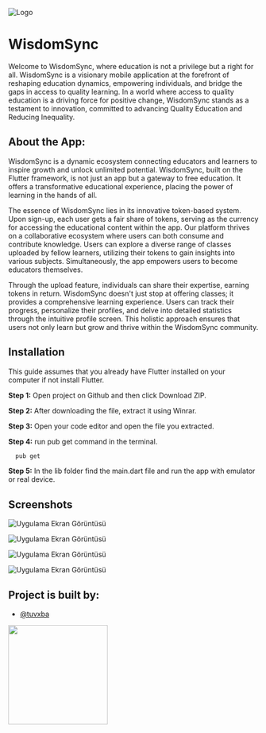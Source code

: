 
![Logo](https://github.com/tuvxba/wisdomsync-solution-challenge/assets/118054861/c13d9a9e-f34d-4244-8d48-9ebe202ebd72)

    
# WisdomSync

Welcome to WisdomSync, where education is not a privilege but a right for all. WisdomSync is a visionary mobile application at the forefront of reshaping education dynamics, empowering individuals, and bridge the gaps in access to quality learning. In a world where access to quality education is a driving force for positive change, WisdomSync stands as a testament to innovation, committed to advancing Quality Education and Reducing Inequality.

## About the App:

WisdomSync is a dynamic ecosystem connecting educators and learners to inspire growth and unlock unlimited potential. WisdomSync, built on the Flutter framework, is not just an app but a gateway to free education. It offers a transformative educational experience, placing the power of learning in the hands of all. 

The essence of WisdomSync lies in its innovative token-based system. Upon sign-up, each user gets a fair share of tokens, serving as the currency for accessing the educational content within the app. Our platform thrives on a collaborative ecosystem where users can both consume and contribute knowledge. Users can explore a diverse range of classes uploaded by fellow learners, utilizing their tokens to gain insights into various subjects. 
Simultaneously, the app empowers users to become educators themselves. 

Through the upload feature, individuals can share their expertise, earning tokens in return. WisdomSync doesn't just stop at offering classes; it provides a comprehensive learning experience. Users can track their progress, personalize their profiles, and delve into detailed statistics through the intuitive profile screen. This holistic approach ensures that users not only learn but grow and thrive within the WisdomSync community. 


## Installation

This  guide assumes that you already have Flutter installed on your computer if not install Flutter.

**Step 1:** Open project on Github and then click Download ZIP.

**Step 2:** After downloading the file, extract it using Winrar.

**Step 3:** Open your code editor and open the file you extracted.

**Step 4:** run pub get command in the terminal.

```bash 
  pub get
```
**Step 5:** In the lib folder find the main.dart file and run the app with emulator or real device.

## Screenshots

![Uygulama Ekran Görüntüsü](https://github.com/tuvxba/wisdomsync-solution-challenge/assets/118054861/edcb7435-3421-4410-a822-e17850ccac96)

![Uygulama Ekran Görüntüsü](https://github.com/tuvxba/wisdomsync-solution-challenge/assets/118054861/b7f052c9-afa4-4bc6-89bd-7915f1d4dff7)

![Uygulama Ekran Görüntüsü](https://github.com/tuvxba/wisdomsync-solution-challenge/assets/118054861/59135bdd-cd0e-420d-9180-73e7a9b81929)

![Uygulama Ekran Görüntüsü](https://github.com/tuvxba/wisdomsync-solution-challenge/assets/118054861/ed1bd0a8-d9fc-43a6-bbb2-d95732585322)
  
## Project is built by:

- [@tuvxba](https://github.com/tuvxba) 
<img src="(https://github.com/tuvxba/wisdomsync-solution-challenge/assets/118054861/f56499d9-79fd-48d4-9c08-30e276ebd17a)" width="200" height="200">

